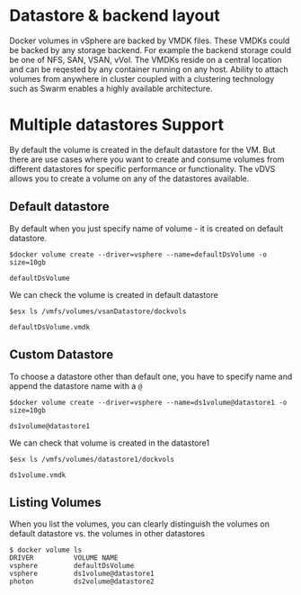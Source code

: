 # Datastore & backend layout

Docker volumes in vSphere are backed by VMDK files. These VMDKs could be backed by any storage backend. For example the backend storage could be one of NFS, SAN, VSAN, vVol. The VMDKs reside on a central location and can be reqested by any container running on any host. Ability to attach volumes from anywhere in cluster coupled with a clustering technology such as Swarm enables a highly available architecture.

# Multiple datastores Support

By default the volume is created in the default datastore for the VM. But there are use cases where you want to create and consume volumes from different datastores for specific performance or functionality. The vDVS allows you to create a volume on any of the datastores available.

## Default datastore
By default when you just specify name of volume - it is created on default datastore. 

```
$docker volume create --driver=vsphere --name=defaultDsVolume -o size=10gb

defaultDsVolume
```
We can check the volume is created in default datastore

```
$esx ls /vmfs/volumes/vsanDatastore/dockvols

defaultDsVolume.vmdk
```

## Custom Datastore

To choose a datastore other than default one, you have to specify name and append the datastore name with a ```@```

```
$docker volume create --driver=vsphere --name=ds1volume@datastore1 -o size=10gb

ds1volume@datastore1
``` 
We can check that volume is created in the datastore1

```
$esx ls /vmfs/volumes/datastore1/dockvols

ds1volume.vmdk
```

## Listing Volumes

When you list the volumes, you can clearly distinguish the volumes on default datastore vs. the volumes in other datastores

```
$ docker volume ls
DRIVER 			VOLUME NAME
vsphere			defaultDsVolume
vsphere			ds1volume@datastore1
photon			ds2volume@datastore2
```
